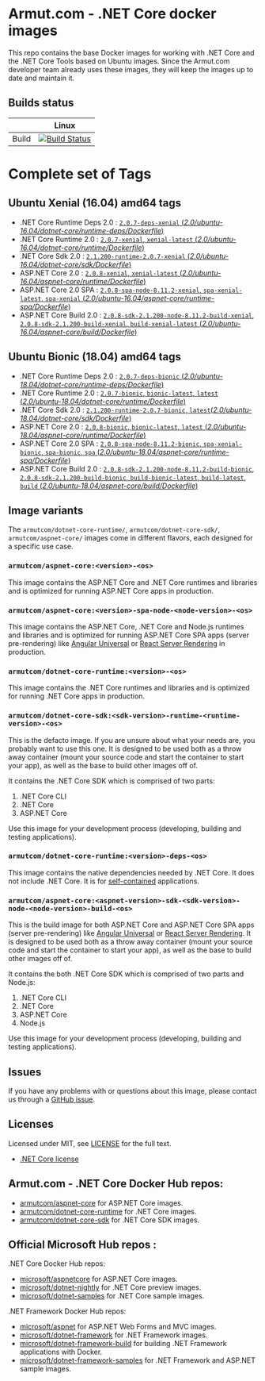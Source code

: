 # Armut.com - .NET Core docker images

This repo contains the base Docker images for working with .NET Core and the .NET Core Tools based on Ubuntu images. Since the Armut.com developer team already uses these images, they will keep the images up to date and maintain it.

## Builds status
|       | Linux |
|-------|-------|
| Build | [![Build Status](https://travis-ci.com/armutcom/docker-dotnet-core-images.svg?branch=master)](https://travis-ci.com/armutcom/docker-dotnet-core-images)     | 

# Complete set of Tags

## Ubuntu Xenial (16.04) amd64 tags
- .NET Core Runtime Deps 2.0 : [`2.0.7-deps-xenial` (*2.0/ubuntu-16.04/dotnet-core/runtime-deps/Dockerfile*)](https://github.com/armutcom/docker-dotnet-core-images/blob/master/2.0/ubuntu-16.04/dotnet-core/runtime-deps/Dockerfile)
- .NET Core Runtime 2.0 : [`2.0.7-xenial`, `xenial-latest` (*2.0/ubuntu-16.04/dotnet-core/runtime/Dockerfile*)](https://github.com/armutcom/docker-dotnet-core-images/blob/master/2.0/ubuntu-16.04/dotnet-core/runtime/Dockerfile)
- .NET Core Sdk 2.0 : [`2.1.200-runtime-2.0.7-xenial` (*2.0/ubuntu-16.04/dotnet-core/sdk/Dockerfile*)](https://github.com/armutcom/docker-dotnet-core-images/blob/master/2.0/ubuntu-16.04/dotnet-core/sdk/Dockerfile)
- ASP.NET Core 2.0 : [`2.0.8-xenial`, `xenial-latest` (*2.0/ubuntu-16.04/aspnet-core/runtime/Dockerfile*)](https://github.com/armutcom/docker-dotnet-core-images/blob/master/2.0/ubuntu-16.04/aspnet-core/runtime/Dockerfile)
- ASP.NET Core 2.0 SPA : [`2.0.8-spa-node-8.11.2-xenial`, `spa-xenial-latest`, `spa-xenial` (*2.0/ubuntu-16.04/aspnet-core/runtime-spa/Dockerfile*)](https://github.com/armutcom/docker-dotnet-core-images/blob/master/2.0/ubuntu-16.04/aspnet-core/runtime-spa/Dockerfile)
- ASP.NET Core Build 2.0 : [`2.0.8-sdk-2.1.200-node-8.11.2-build-xenial`, `2.0.8-sdk-2.1.200-build-xenial`, `build-xenial-latest` (*2.0/ubuntu-16.04/aspnet-core/build/Dockerfile*)](https://github.com/armutcom/docker-dotnet-core-images/blob/master/2.0/ubuntu-16.04/aspnet-core/build/Dockerfile)

## Ubuntu Bionic (18.04) amd64 tags
- .NET Core Runtime Deps 2.0 : [`2.0.7-deps-bionic` (*2.0/ubuntu-18.04/dotnet-core/runtime-deps/Dockerfile*)](https://github.com/armutcom/docker-dotnet-core-images/blob/master/2.0/ubuntu-18.04/dotnet-core/runtime-deps/Dockerfile) 
- .NET Core Runtime 2.0 : [`2.0.7-bionic`, `bionic-latest`, `latest` (*2.0/ubuntu-18.04/dotnet-core/runtime/Dockerfile*)](https://github.com/armutcom/docker-dotnet-core-images/blob/master/2.0/ubuntu-18.04/dotnet-core/runtime/Dockerfile)
- .NET Core Sdk 2.0 : [`2.1.200-runtime-2.0.7-bionic`, `latest`(*2.0/ubuntu-18.04/dotnet-core/sdk/Dockerfile*)](https://github.com/armutcom/docker-dotnet-core-images/blob/master/2.0/ubuntu-18.04/dotnet-core/sdk/Dockerfile)
- ASP.NET Core 2.0 : [`2.0.8-bionic`, `bionic-latest`, `latest` (*2.0/ubuntu-18.04/aspnet-core/runtime/Dockerfile*)](https://github.com/armutcom/docker-dotnet-core-images/blob/master/2.0/ubuntu-18.04/aspnet-core/runtime/Dockerfile)
- ASP.NET Core 2.0 SPA : [`2.0.8-spa-node-8.11.2-bionic`, `spa-xenial-bionic`, `spa-bionic`, `spa` (*2.0/ubuntu-18.04/aspnet-core/runtime-spa/Dockerfile*)](https://github.com/armutcom/docker-dotnet-core-images/blob/master/2.0/ubuntu-18.04/aspnet-core/runtime-spa/Dockerfile)
- ASP.NET Core Build 2.0 : [`2.0.8-sdk-2.1.200-node-8.11.2-build-bionic`, `2.0.8-sdk-2.1.200-build-bionic`, `build-bionic-latest`, `build-latest`, `build` (*2.0/ubuntu-18.04/aspnet-core/build/Dockerfile*)](https://github.com/armutcom/docker-dotnet-core-images/blob/master/2.0/ubuntu-18.04/aspnet-core/build/Dockerfile)

## Image variants

The `armutcom/dotnet-core-runtime/`, `armutcom/dotnet-core-sdk/`, `armutcom/aspnet-core/` images come in different flavors, each designed for a specific use case.

### `armutcom/aspnet-core:<version>-<os>`

This image contains the ASP.NET Core and .NET Core runtimes and libraries and is optimized for running ASP.NET Core apps in production.

### `armutcom/aspnet-core:<version>-spa-node-<node-version>-<os>`

This image contains the ASP.NET Core, .NET Core and Node.js runtimes and libraries and is optimized for running ASP.NET Core SPA apps (server pre-rendering) like [Angular Universal](https://universal.angular.io/overview/) or [React Server Rendering](https://redux.js.org/recipes/server-rendering) in production.

### `armutcom/dotnet-core-runtime:<version>-<os>`

This image contains the .NET Core runtimes and libraries and is optimized for running .NET Core apps in production.

### `armutcom/dotnet-core-sdk:<sdk-version>-runtime-<runtime-version>-<os>`

This is the defacto image. If you are unsure about what your needs are, you probably want to use this one. It is designed to be used both as a throw away container (mount your source code and start the container to start your app), as well as the base to build other images off of.

It contains the .NET Core SDK which is comprised of two parts:

1. .NET Core CLI
1. .NET Core
1. ASP.NET Core

Use this image for your development process (developing, building and testing applications).

### `armutcom/dotnet-core-runtime:<version>-deps-<os>`

This image contains the native dependencies needed by .NET Core. It does not include .NET Core. It is for  [self-contained](https://docs.microsoft.com/dotnet/articles/core/deploying/index) applications.

### `armutcom/aspnet-core:<aspnet-version>-sdk-<sdk-version>-node-<node-version>-build-<os>`

This is the build image for both ASP.NET Core and ASP.NET Core SPA apps (server pre-rendering) like [Angular Universal](https://universal.angular.io/overview/) or [React Server Rendering](https://redux.js.org/recipes/server-rendering). It is designed to be used both as a throw away container (mount your source code and start the container to start your app), as well as the base to build other images off of.

It contains the both .NET Core SDK which is comprised of two parts and Node.js:

1. .NET Core CLI
1. .NET Core
1. ASP.NET Core
1. Node.js

Use this image for your development process (developing, building and testing applications).

## Issues

If you have any problems with or questions about this image, please contact us through a [GitHub issue](https://github.com/armutcom/docker-dotnet-core-images/issues).

## Licenses
Licensed under MIT, see [LICENSE](LICENSE) for the full text.

* [.NET Core license](https://github.com/dotnet/dotnet-docker/blob/master/LICENSE)

## Armut.com - .NET Core Docker Hub repos:

* [armutcom/aspnet-core](https://hub.docker.com/r/armutcom/aspnet-core/) for ASP.NET Core images.
* [armutcom/dotnet-core-runtime](https://hub.docker.com/r/armutcom/dotnet-core-runtime/) for .NET Core images.
* [armutcom/dotnet-core-sdk](https://hub.docker.com/r/armutcom/dotnet-core-sdk/) for .NET Core SDK images.

## Official Microsoft Hub repos :

.NET Core Docker Hub repos:

* [microsoft/aspnetcore](https://hub.docker.com/r/microsoft/aspnetcore/) for ASP.NET Core images.
* [microsoft/dotnet-nightly](https://hub.docker.com/r/microsoft/dotnet-nightly/) for .NET Core preview images.
* [microsoft/dotnet-samples](https://hub.docker.com/r/microsoft/dotnet-samples/) for .NET Core sample images.

.NET Framework Docker Hub repos:

* [microsoft/aspnet](https://hub.docker.com/r/microsoft/aspnet/) for ASP.NET Web Forms and MVC images.
* [microsoft/dotnet-framework](https://hub.docker.com/r/microsoft/dotnet-framework/) for .NET Framework images.
* [microsoft/dotnet-framework-build](https://hub.docker.com/r/microsoft/dotnet-framework-build/) for building .NET Framework applications with Docker.
* [microsoft/dotnet-framework-samples](https://hub.docker.com/r/microsoft/dotnet-framework-samples/) for .NET Framework and ASP.NET sample images.
